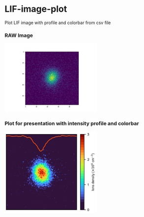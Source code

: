 # LIF-image-plot
Plot LIF image with profile and colorbar from csv file

### RAW Image
<img src="LIF_RAW.png" width="300" />

### Plot for presentation with intensity profile and colorbar
<img src="LIF.png" width="300" />
